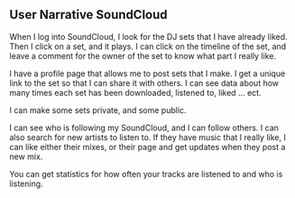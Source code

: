 ## User Narrative SoundCloud
When I log into SoundCloud, I look for the DJ sets that I have already liked. Then I click on a set, and it plays. I can click on the timeline of the set, and leave a comment for the owner of the set to know what part I really like.

I have a profile page that allows me to post sets that I make. I get a unique link to the set so that I can share it with others. I can see data about how many times each set has been downloaded, listened to, liked … ect.

I can make some sets private, and some public.

I can see who is following my SoundCloud, and I can follow others. I can also search for new artists to listen to. If they have music that I really like, I can like either their mixes, or their page and get updates when they post a new mix.

You can get statistics for how often your tracks are listened to and who is listening.
